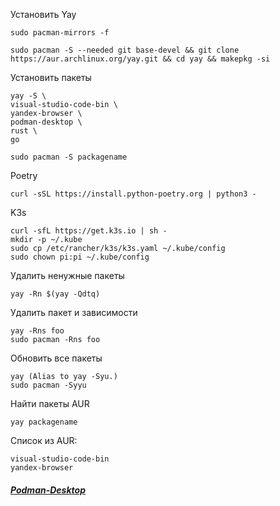 Установить Yay
```
sudo pacman-mirrors -f 
```
```
sudo pacman -S --needed git base-devel && git clone https://aur.archlinux.org/yay.git && cd yay && makepkg -si
```
Установить пакеты
```
yay -S \
visual-studio-code-bin \
yandex-browser \
podman-desktop \
rust \
go
```
```
sudo pacman -S packagename
```
Poetry
```
curl -sSL https://install.python-poetry.org | python3 -
```
K3s
```
curl -sfL https://get.k3s.io | sh -
mkdir -p ~/.kube
sudo cp /etc/rancher/k3s/k3s.yaml ~/.kube/config
sudo chown pi:pi ~/.kube/config
```
Удалить ненужные пакеты
```
yay -Rn $(yay -Qdtq)
```
Удалить пакет и зависимости
```
yay -Rns foo
sudo pacman -Rns foo
```
Обновить все пакеты
```
yay (Alias to yay -Syu.)
sudo pacman -Syyu
```
Найти пакеты AUR
```
yay packagename
```
Список из AUR:
```
visual-studio-code-bin
yandex-browser
```
##### [Podman-Desktop](https://podman-desktop.io/docs/installation/linux-install)

